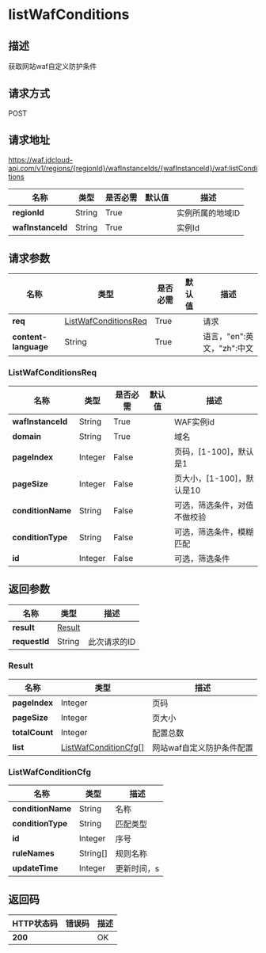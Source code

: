 # listWafConditions


## 描述
获取网站waf自定义防护条件

## 请求方式
POST

## 请求地址
https://waf.jdcloud-api.com/v1/regions/{regionId}/wafInstanceIds/{wafInstanceId}/waf:listConditions

|名称|类型|是否必需|默认值|描述|
|---|---|---|---|---|
|**regionId**|String|True| |实例所属的地域ID|
|**wafInstanceId**|String|True| |实例Id|

## 请求参数
|名称|类型|是否必需|默认值|描述|
|---|---|---|---|---|
|**req**|[ListWafConditionsReq](listwafconditions#listwafconditionsreq)|True| |请求|
|**content-language**|String|True| |语言，"en":英文，"zh":中文|

### <div id="listwafconditionsreq">ListWafConditionsReq</div>
|名称|类型|是否必需|默认值|描述|
|---|---|---|---|---|
|**wafInstanceId**|String|True| |WAF实例id|
|**domain**|String|True| |域名|
|**pageIndex**|Integer|False| |页码，[1-100]，默认是1|
|**pageSize**|Integer|False| |页大小，[1-100]，默认是10|
|**conditionName**|String|False| |可选，筛选条件，对值不做校验|
|**conditionType**|String|False| |可选，筛选条件，模糊匹配|
|**id**|Integer|False| |可选，筛选条件|

## 返回参数
|名称|类型|描述|
|---|---|---|
|**result**|[Result](listwafconditions#result)| |
|**requestId**|String|此次请求的ID|

### <div id="result">Result</div>
|名称|类型|描述|
|---|---|---|
|**pageIndex**|Integer|页码|
|**pageSize**|Integer|页大小|
|**totalCount**|Integer|配置总数|
|**list**|[ListWafConditionCfg[]](listwafconditions#listwafconditioncfg)|网站waf自定义防护条件配置|
### <div id="listwafconditioncfg">ListWafConditionCfg</div>
|名称|类型|描述|
|---|---|---|
|**conditionName**|String|名称|
|**conditionType**|String|匹配类型|
|**id**|Integer|序号|
|**ruleNames**|String[]|规则名称|
|**updateTime**|Integer|更新时间，s|

## 返回码
|HTTP状态码|错误码|描述|
|---|---|---|
|**200**||OK|
